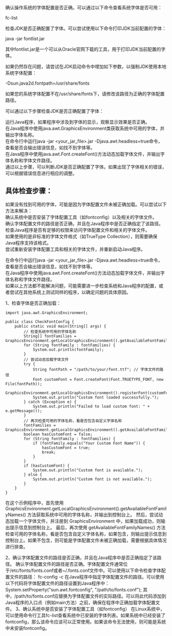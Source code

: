 确认操作系统的字体配置是否正确。可以通过以下命令查看系统字体是否可用：

fc-list

检查JDK是否正确配置了字体。可以尝试使用以下命令打印JDK当前配置的字体：

java -jar fontlist.jar

其中fontlist.jar是一个可以从Oracle官网下载的工具，用于打印JDK当前配置的字体。

如果仍然存在问题，请尝试在JDK启动命令中增加如下参数，以强制JDK使用本地系统字体配置：

-Dsun.java2d.fontpath=/usr/share/fonts

如果您的系统字体配置不在/usr/share/fonts下，请修改该路径为正确的字体配置路径。  


可以通过以下步骤检查JDK是否正确配置了字体：    

运行Java程序，如果程序中涉及到字体的显示，观察显示效果是否正确。  
在Java程序中使用java.awt.GraphicsEnvironment类获取系统中可用的字体，并输出字体名称。  
在命令行中运行java -jar <your_jar_file>.jar -Djava.awt.headless=true命令，查看是否会输出错误信息，如找不到字体等。  
在Java程序中使用java.awt.Font.createFont()方法动态加载字体文件，并输出字体名称和字体文件路径。  
通过以上步骤，可以判断JDK是否正确配置了字体。如果出现了字体相关的错误，可以根据错误信息进行相应的调整。  


## 具体检查步骤：
如果没有找到可用的字体，可能是因为字体配置文件未被正确加载。可以尝试以下方法来解决：  
确认系统中是否安装了字体配置工具（如fontconfig）以及相关的字体文件。  
确认字体配置文件的路径是否正确，并且在Java程序中是否正确指定了该路径。  
检查Java程序是否有足够的权限来访问字体配置文件和相关的字体文件。  
如果使用的是非标准的字体文件格式（如TrueType Collection），则需要确保Java程序支持该格式。  
尝试重新安装字体配置工具和相关的字体文件，并重新启动Java程序。  


在命令行中运行java -jar <your_jar_file>.jar -Djava.awt.headless=true命令，查看是否会输出错误信息，如找不到字体等。  
在Java程序中使用java.awt.Font.createFont()方法动态加载字体文件，并输出字体名称和字体文件路径。  
如果以上方法都不能解决问题，可能需要进一步检查系统和Java程序的配置，或者尝试在其他系统上测试同样的程序，以确定问题的具体原因。  

1、检查字体是否正确加载：  

```
import java.awt.GraphicsEnvironment;

public class CheckFontConfig {
    public static void main(String[] args) {
        // 检查系统中可用的字体名称
        String[] fontFamilies = GraphicsEnvironment.getLocalGraphicsEnvironment().getAvailableFontFamilyNames();
        for (String fontFamily : fontFamilies) {
            System.out.println(fontFamily);
        }
        // 尝试动态加载字体文件
        try {
            String fontPath = "/path/to/your/font.ttf"; // 字体文件的路径
            Font customFont = Font.createFont(Font.TRUETYPE_FONT, new File(fontPath));
            GraphicsEnvironment.getLocalGraphicsEnvironment().registerFont(customFont);
            System.out.println("Custom font loaded successfully.");
        } catch (Exception e) {
            System.out.println("Failed to load custom font: " + e.getMessage());
        }
        // 再次检查可用的字体名称，看是否包含自定义字体名称
        fontFamilies = GraphicsEnvironment.getLocalGraphicsEnvironment().getAvailableFontFamilyNames();
        boolean hasCustomFont = false;
        for (String fontFamily : fontFamilies) {
            if (fontFamily.equals("Your Custom Font Name")) {
                hasCustomFont = true;
                break;
            }
        }
        if (hasCustomFont) {
            System.out.println("Custom font is available.");
        } else {
            System.out.println("Custom font is not available.");
        }
    }
}
```
在这个示例程序中，首先使用 GraphicsEnvironment.getLocalGraphicsEnvironment().getAvailableFontFamilyNames() 方法获取系统中可用的字体名称，并输出到控制台上。
然后，尝试动态加载一个字体文件，并注册到 GraphicsEnvironment 中，如果加载成功，则输出提示信息到控制台上。
最后，再次使用 getAvailableFontFamilyNames() 方法检查可用的字体名称，看是否包含自定义字体名称，如果包含，则输出提示信息到控制台上。如果不包含，则可能是字体配置文件未被正确加载，需要根据具体情况进行排查。

2、确认字体配置文件的路径是否正确，并且在Java程序中是否正确指定了该路径。
确认字体配置文件的路径是否正确。字体配置文件通常位于/etc/fonts/fonts.conf或者~/.fonts.conf文件中。可以使用以下命令检查字体配置文件的路径：
fc-config -c
在Java程序中指定字体配置文件的路径。可以使用以下代码将字体配置文件的路径设置到Java程序中：
System.setProperty("sun.awt.fontconfig", "/path/to/fonts.conf");
其中，/path/to/fonts.conf应替换为字体配置文件的实际路径。可以将此代码添加到Java程序的入口点（例如main方法）之前，确保在程序中正确加载字体配置文件。
3、确认系统中是否安装了字体配置工具（如fontconfig）
在Linux系统中，可以使用命令行工具fc-list查看系统中已安装的字体列表。如果系统中已经安装了fontconfig，那么该命令应该可以正常使用。如果该命令无法使用，则可能是系统中未安装fontconfig。

